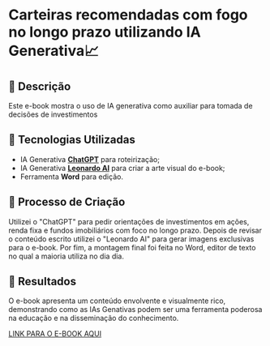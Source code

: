 # Carteiras recomendadas com fogo no longo prazo utilizando IA Generativa📈

## 📒 Descrição
Este e-book mostra o uso de IA generativa como auxiliar para tomada de decisões de investimentos

## 🤖 Tecnologias Utilizadas
- IA Generativa **[ChatGPT](https://chat.openai.com)** para roteirização;
- IA Generativa **[Leonardo AI](https://leonardo.ai)** para criar a arte visual do e-book;
- Ferramenta **Word** para edição.

## 🧐 Processo de Criação
Utilizei o "ChatGPT" para pedir orientações de investimentos em ações, renda fixa e fundos imobiliários com foco no longo prazo. Depois de revisar o conteúdo escrito utilizei o "Leonardo AI" para gerar imagens exclusivas para o  e-book. 
Por fim, a montagem final foi feita no Word, editor de texto no qual a maioria utiliza no dia dia. 

## 🚀 Resultados
O e-book apresenta um conteúdo envolvente e visualmente rico, demonstrando como as IAs Genativas podem ser uma ferramenta poderosa na educação e na disseminação do conhecimento.

[LINK PARA O E-BOOK AQUI]()

